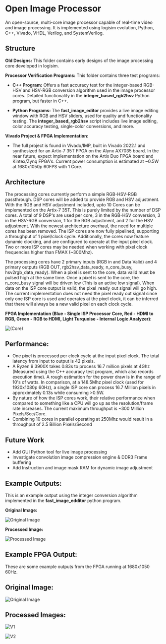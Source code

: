 # Open Image Processor
An open-source, multi-core image processor capable of real-time video and image processing. It is implemented using logisim evolution, Python, C++, Vivado, VHDL, Verilog, and SystemVerilog.

## Structure
**Old Designs:** This folder contains early designs of the image processing core developed in logisim.
  
**Processor Verification Programs:** This folder contains three test programs:
  
-  **C++ Program:** Offers a fast accuracy test for the integer-based RGB-HSV and HSV-RGB conversion algorithm used in the image processor cores. Detailed functionality in the **integer_based_rgb2hsv** Python program, but faster in C++.
  
-  **Python Programs:** The **fast_image_editor** provides a live image editing window with RGB and HSV sliders, used for quality and functionality testing. The **integer_based_rgb2hsv** script includes live image editing, color accuracy testing, single-color conversions, and more.

**Vivado Project & FPGA Implementation:** 
- The full project is found in Vivado/IMP, built in Vivado 2022.1 and synthesized for an Artix-7 35T FPGA on the Alynx AX7035 board. In the near future, expect implementation on the Artix Duo FPGA board and Kintex/Zynq FPGA's. Current power consumption is estimated at ~0.5W at 1680x1050p 60FPS with 1 Core.

## Architecture
The processing cores currently perform a simple RGB-HSV-RGB passthrough. DSP cores will be added to provide RGB and HSV adjustment. With the RGB and HSV adjustment included, upto 10 Cores can be implemented on the Artix-7 35T. This is purely limited by the number of DSP cores. A total of 9 DSP's are used per core, 3 in the RGB-HSV conversion, 3 in the HSV-RGB conversion, 1 for the RGB adjustment, and 2 for the HSV adjustment. With the newest architecture overhaul, the need for multiple cores has been removed. The ISP cores are now fully pipelined, supporting a throughput of 1 pixel/clock cycle. Additionally, the cores now feature dynamic clocking, and are configured to operate at the input pixel clock. Two or more ISP cores may be needed when working with pixel clock frequencies higher than FMAX (~300Mhz).

The processing cores have 2 primary inputs (RGB in and Data Valid) and 4 primary outputs (RGB OUT, rgb2hsv_data_ready, n_core_busy, hsv2rgb_data_ready). When a pixel is sent to the core, data valid must be pulsed high at the same time. Once a pixel is sent to the core, the n_core_busy signal will be driven low (This is an active low signal). When data on the ISP core output is valid, the pixel_ready_out signal will go high. The current implementation does not need the pixel ready out signal since only one ISP core is used and operates at the pixel clock, it can be inferred that there will always be a new valid pixel on each clock cycle. 

**FPGA Implementation (Blue - Single ISP Processor Core, Red - HDMI to RGB, Green - RGB to HDMI, Light Turquoise - Internal Logic Analyzer):**

![(Core)](https://imgur.com/20avd61.png)

## Performance: 
- One pixel is processed per clock cycle at the input pixel clock. The total latency from input to output is 42 pixels.
- A Ryzen 9 3900X takes 0.83s to process 16.7 million pixels at 4Ghz (Measured using the C++ accuracy test program, which also records execution time). A rough estimation for the power draw is in the range of 10's of watts. In comparison, at a 148.5Mhz pixel clock (used for 1920x1080p 60Hz), a single ISP core can process 16.7 Million pixels in approximately 0.13s while consuming >0.5W. 
- By nature of how the ISP cores work, their relative performance when compared to something like a CPU will go up as the resolution/frame rate increases. The current maximum throughput is ~300 Million Pixels/Sec/Core.
- Combining 10 cores in parallel operating at 250Mhz would result in a throughput of 2.5 Billion Pixels/Second

## Future Work
- Add GUI Python tool for live image processing
- Investigate convolution image compression engine & DDR3 Frame buffering
- Add Instruction and image mask RAM for dynamic image adjustment

## Example Outputs:

This is an example output using the integer conversion algorithm implemented in the **fast_image_edditor** python program.

**Original Image:**

![Original Image](https://imgur.com/4zXKKuI.png)

**Processed Image:**

![Processed Image](https://imgur.com/z2iWIP8.png)


## Example FPGA Output:

These are some example outputs from the FPGA running at 1680x1050 60Hz. 

## Original Image:
![Original Image](https://imgur.com/ESCLlk1.png)

## Processed Images:

![V1](https://imgur.com/tdg8dgS.png)

![V2](https://imgur.com/rfsa5HA.png)
